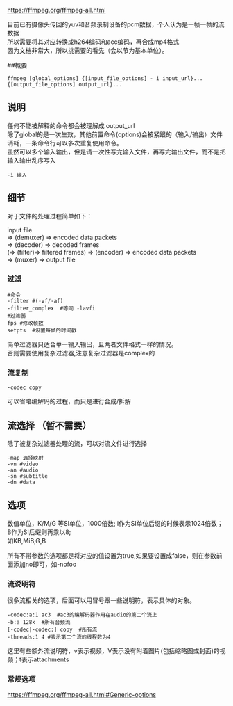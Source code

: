 https://ffmpeg.org/ffmpeg-all.html  

目前已有摄像头传回的yuv和音频录制设备的pcm数据，个人认为是一帧一帧的流数据    
所以需要将其对应转换成h264编码和acc编码，再合成mp4格式  
因为文档非常大，所以挑需要的看先（会以节为基本单位）。  

##概要
```  
ffmpeg [global_options] {[input_file_options] - i input_url}...{[output_file_options] output_url}...     
```

## 说明
任何不能被解释的命令都会被理解成 output_url  
除了global的是一次生效，其他前置命令(options)会被紧跟的（输入/输出）文件消耗，一条命令行可以多次重复使用命令。  
虽然可以多个输入输出，但是请一次性写完输入文件，再写完输出文件，而不是把输入输出乱序写入  

```
-i 输入  
```

## 细节
对于文件的处理过程简单如下：  

input file   
=> (demuxer) => encoded data packets    
=> (decoder) => decoded frames  
(=> (filter)=> filtered frames)
=> (encoder) => encoded data packets  
=> (muxer) => output file   

### 过滤  
```
#命令
-filter #(-vf/-af)  
-filter_complex  #等同 -lavfi     
#过滤器
fps #修改帧数
setpts  #设置每帧的时间戳  
```
简单过滤器只适合单一输入输出，且两者文件格式一样的情况。   
否则需要使用复杂过滤器,注意复杂过滤器是complex的  

### 流复制  
```
-codec copy  
```  
可以省略编解码的过程，而只是进行合成/拆解  

## 流选择  （暂不需要）  
除了被复杂过滤器处理的流，可以对流文件进行选择  
```
-map 选择映射  
-vn #video
-an #audio
-sn #subtitle
-dn #data
```  
## 选项  
数值单位，K/M/G 等SI单位，1000倍数; i作为SI单位后缀的时候表示1024倍数；B作为SI后缀则再乘以8;  
如KB,MiB,G,B  

所有不带参数的选项都是将对应的值设置为true,如果要设置成false，则在参数前面添加no即可，如-nofoo  

### 流说明符  
很多流相关的选项，后面可以用冒号跟一些说明符，表示具体的对象。
```
-codec:a:1 ac3  #ac3的编解码器作用在audio的第二个流上
-b:a 128k  #所有音频流  
[-codec|-codec:] copy  #所有流
-threads:1 4 #表示第二个流的线程数为4
```  

这里有些额外流说明符，v表示视频，V表示没有附着图片(包括缩略图或封面)的视频；t表示attachments  

### 常规选项
https://ffmpeg.org/ffmpeg-all.html#Generic-options  
